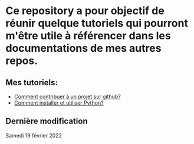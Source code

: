 # Ce repository a pour objectif de réunir quelque tutoriels qui pourront m'être utile à référencer dans les documentations de mes autres repos.

## Mes tutoriels:
- [Comment contribuer à un projet sur github?](https://github.com/reza0310/Tutorials/blob/contribute/README.fr.md)
- [Comment installer et utiliser Python?](https://github.com/reza0310/Tutorials/blob/python/README.fr.md)

## Dernière modification
Samedi 19 février 2022
